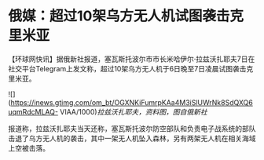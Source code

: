 # 俄媒：超过10架乌方无人机试图袭击克里米亚

【环球网快讯】据俄新社报道，塞瓦斯托波尔市市长米哈伊尔·拉兹沃扎耶夫7日在社交平台Telegram上发文称，超过10架乌方无人机于6日晚至7日凌晨试图袭击克里米亚。

![](https://inews.gtimg.com/om_bt/OGXNKiFumrpKAa4M3iSlUWrNk8SdQXQ6uqmRdcMLAQ-
VIAA/1000)_拉兹沃扎耶夫，资料图，图自俄新社_

报道称，拉兹沃扎耶夫当天还称，塞瓦斯托波尔防空部队和负责电子战系统的部队击退了乌方无人机的袭击，其中一架无人机坠入森林，另有两架无人机在相关海域上空被击落。

